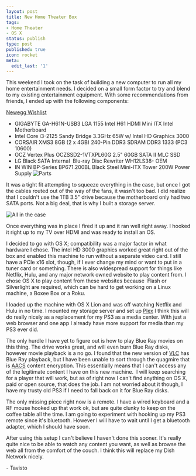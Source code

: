 ```yaml
---
layout: post
title: New Home Theater Box
tags:
- Home Theater
- OS X
status: publish
type: post
published: true
icon: rocket
meta:
  edit_last: '1'
---
```


This weekend I took on the task of building a new computer to run all my home entertainment needs. I decided on a small form factor to try and blend to my existing entertainment equipment. With some recommendations from friends, I ended up with the following components:

[Newegg Wishlist](http://secure.newegg.com/WishList/PublicWishDetail.aspx?WishListNumber=17914952)

*   GIGABYTE GA-H61N-USB3 LGA 1155 Intel H61 HDMI Mini ITX Intel Motherboard
*   Intel Core i3-2125 Sandy Bridge 3.3GHz 65W w/ Intel HD Graphics 3000
*   CORSAIR XMS3 8GB (2 x 4GB) 240-Pin DDR3 SDRAM DDR3 1333 (PC3 10600)
*   OCZ Vertex Plus OCZSSD2-1VTXPL60G 2.5" 60GB SATA II MLC SSD
*   LG Black SATA Internal  Blu-ray Disc Rewriter WH12LS38- OEM
*   IN WIN BP-Series BP671.200BL Black Steel Mini-ITX Tower 200W Power Supply
![Parts](https://lh5.googleusercontent.com/-qoHnc7Kx-2E/T0MSS4W64WI/AAAAAAAABoc/Ry43PRP4TDM/s1091/DSCF0457.JPG "Parts")

It was a tight fit attempting to squeeze everything in the case, but once I got the cables routed out of the way of the fans, it wasn't too bad. I did realize that I couldn't use the 1TB 3.5" drive because the motherboard only had two SATA ports. Not a big deal, that is why I built a storage server.

![All in the case](https://lh5.googleusercontent.com/-olmvZ0qD2NA/T0MSRS-FVgI/AAAAAAAABoY/lGWqZrX3OBE/s1091/DSCF0461.JPG "All in the case")

Once everything was in place I fired it up and it ran well right away. I hooked it right up to my TV over HDMI and was ready to install an OS.

I decided to go with OS X; compatibility was a major factor in what hardware I chose. The intel HD 3000 graphics worked great right out of the box and enabled this machine to run without a separate video card. I still have a PCIe x16 slot, though, if I ever change my mind or want to put in a tuner card or something. There is also widespread support for things like Netflix, Hulu, and any major network owned website to play content from. I chose OS X to play content from these websites because  Flash or Silverlight are required, which can be hard to get working on a Linux machine, a Boxee Box or a Roku.

I loaded up the machine with OS X Lion and was off watching Netflix and Hulu in no time. I mounted my storage server and set up [Plex](http://www.plexapp.com) I think this will do really nicely as a replacement for my PS3 as a media center. With just a web browser and one app I already have more support for media than my PS3 ever did.

The only hurdle I have yet to figure out is how to play Blue Ray movies on this thing. The drive works great, and will even burn Blue Ray disks, however movie playback is a no go. I found that the new version of [VLC](http://www.videolan.org/vlc/) has Blue Ray playback, but I have been unable to sort through the quagmire that is [AACS](http://en.wikipedia.org/wiki/Advanced_Access_Content_System) content encryption. This essentially means that I can't access any of the legitimate content I have on this new machine.  I will keep searching for a player that will work, but as of right now I can't find anything on OS X, paid or open source, that does the job. I am not worried about it though, I have my trusty old PS3 if I need to fall back on it for Blue Ray disks.

The only missing piece right now is a remote. I have a wired keyboard and a RF mouse hooked up that work ok, but are quite clunky to keep on the coffee table all the time. I am going to experiment with hooking up my PS3 remote since it's bluetooth. However I will have to wait until I get a bluetooth adapter, which I should have soon.

After using this setup I can't believe I haven't done this sooner. It's really quite nice to be able to watch any content you want, as well as browse the web all from the comfort of the couch. I think this will replace my Dish Network nicely.

\- Tavisto
